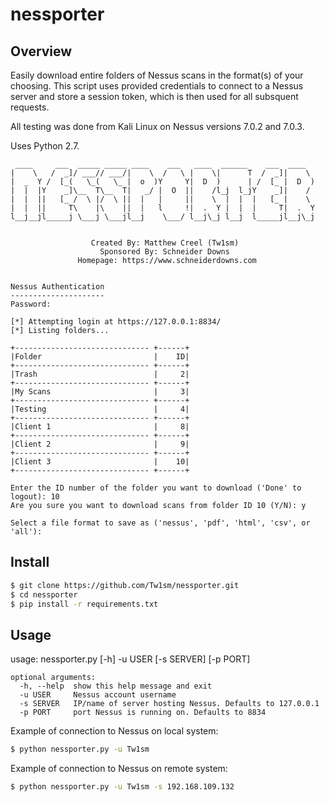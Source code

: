 nessporter
==================
## Overview ##
Easily download entire folders of Nessus scans in the format(s) of your choosing. This script uses provided credentials to connect to a Nessus server and store a session token, which is then used for all subsquent requests.

All testing was done from Kali Linux on Nessus versions 7.0.2 and 7.0.3. 

Uses Python 2.7.

```
 ____     ___  _____ _____ ____    ___   ____  ______    ___  ____  
|    \   /  _]/ ___// ___/|    \  /   \ |    \|      T  /  _]|    \ 
|  _  Y /  [_(   \_(   \_ |  o  )Y     Y|  D  )      | /  [_ |  D  )
|  |  |Y    _]\__  T\__  T|   _/ |  O  ||    /l_j  l_jY    _]|    / 
|  |  ||   [_ /  \ |/  \ ||  |   |     ||    \  |  |  |   [_ |    \ 
|  |  ||     T\    |\    ||  |   l     !|  .  Y |  |  |     T|  .  Y
l__j__jl_____j \___j \___jl__j    \___/ l__j\_j l__j  l_____jl__j\_j
                                                                   
    
                  Created By: Matthew Creel (Tw1sm)
                    Sponsored By: Schneider Downs
               Homepage: https://www.schneiderdowns.com

    
Nessus Authentication
---------------------
Password: 
```

```
[*] Attempting login at https://127.0.0.1:8834/
[*] Listing folders...

+------------------------------ +------+
|Folder                         |    ID|
+------------------------------ +------+
|Trash                          |     2|
+------------------------------ +------+
|My Scans                       |     3|
+------------------------------ +------+
|Testing                        |     4|
+------------------------------ +------+
|Client 1                       |     8|
+------------------------------ +------+
|Client 2                       |     9|
+------------------------------ +------+
|Client 3                       |    10|
+------------------------------ +------+

Enter the ID number of the folder you want to download ('Done' to logout): 10
Are you sure you want to download scans from folder ID 10 (Y/N): y

Select a file format to save as ('nessus', 'pdf', 'html', 'csv', or 'all'):
```

## Install ##
```bash
$ git clone https://github.com/Tw1sm/nessporter.git
$ cd nessporter
$ pip install -r requirements.txt
```

## Usage #
usage: nessporter.py [-h] -u USER [-s SERVER] [-p PORT]

```
optional arguments:
  -h, --help  show this help message and exit
  -u USER     Nessus account username
  -s SERVER   IP/name of server hosting Nessus. Defaults to 127.0.0.1
  -p PORT     port Nessus is running on. Defaults to 8834
```

Example of connection to Nessus on local system:
```bash
$ python nessporter.py -u Tw1sm
```
Example of connection to Nessus on remote system:
```bash
$ python nessporter.py -u Tw1sm -s 192.168.109.132
```

